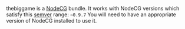 thebiggame is a [NodeCG](http://github.com/nodecg/nodecg) bundle. 
It works with NodeCG versions which satisfy this [semver](https://docs.npmjs.com/getting-started/semantic-versioning) range: `~0.9.7`
You will need to have an appropriate version of NodeCG installed to use it.

